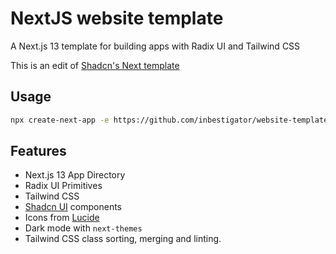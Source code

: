 # NextJS website template

A Next.js 13 template for building apps with Radix UI and Tailwind CSS

This is an edit of [Shadcn's Next template](https://github.com/shadcn-ui/next-template)

## Usage

```bash
npx create-next-app -e https://github.com/inbestigator/website-template
```

## Features

- Next.js 13 App Directory
- Radix UI Primitives
- Tailwind CSS
- [Shadcn UI](https://ui.shadcn.com) components
- Icons from [Lucide](https://lucide.dev)
- Dark mode with `next-themes`
- Tailwind CSS class sorting, merging and linting.
